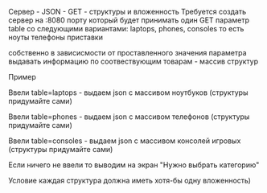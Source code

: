 Сервер  - JSON - GET - структуры и вложенность
Требуется создать сервер на :8080 порту который будет принимать один GET параметр table со следующими вариантами:  laptops, phones, consoles то есть ноуты телефоны приставки

собственно в зависисмости от проставленного значения параметра выдавать информацию по соотвествующим товарам - массив структур

Пример 

Ввели table=laptops  - выдаем json c массивом ноутбуков (структуры придумайте сами)

Ввели table=phones  - выдаем json c массивом телефонов (структуры придумайте сами)

Ввели table=consoles  - выдаем json c массивом консолей игровых (структуры придумайте сами)

Если ничего не ввели то выводим на экран "Нужно выбрать категорию"

Условие каждая структура должна иметь хотя-бы одну вложенность)  